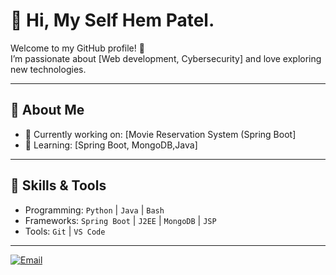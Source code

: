 # 👋 Hi, My Self Hem Patel.

Welcome to my GitHub profile! 🚀  
I’m passionate about [Web development, Cybersecurity] and love exploring new technologies.

---

## 🌟 About Me
- 🔭 Currently working on: [Movie Reservation System (Spring Boot]
- 🌱 Learning: [Spring Boot, MongoDB,Java]

---

## 📌 Skills & Tools
- Programming: `Python` | `Java` | `Bash`
- Frameworks: `Spring Boot` | `J2EE` | `MongoDB` | `JSP`
- Tools: `Git` | `VS Code`

---

[![Email](https://img.shields.io/badge/Email-red?logo=gmail&logoColor=white)](mailto:hemp1912@gamil.com)
